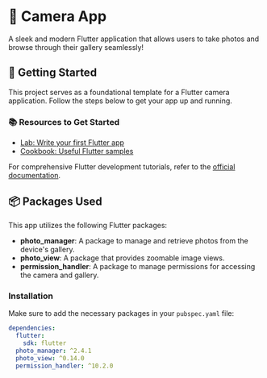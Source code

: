 # 🎥 Camera App

A sleek and modern Flutter application that allows users to take photos and browse through their gallery seamlessly!

## 🌟 Getting Started

This project serves as a foundational template for a Flutter camera application. Follow the steps below to get your app up and running.

### 📚 Resources to Get Started

- [Lab: Write your first Flutter app](https://docs.flutter.dev/get-started/codelab)
- [Cookbook: Useful Flutter samples](https://docs.flutter.dev/cookbook)

For comprehensive Flutter development tutorials, refer to the [official documentation](https://docs.flutter.dev/).

## 📦 Packages Used

This app utilizes the following Flutter packages:

- **photo_manager**: A package to manage and retrieve photos from the device's gallery.
- **photo_view**: A package that provides zoomable image views.
- **permission_handler**: A package to manage permissions for accessing the camera and gallery.

### Installation

Make sure to add the necessary packages in your `pubspec.yaml` file:

```yaml
dependencies:
  flutter:
    sdk: flutter
  photo_manager: ^2.4.1
  photo_view: ^0.14.0
  permission_handler: ^10.2.0

